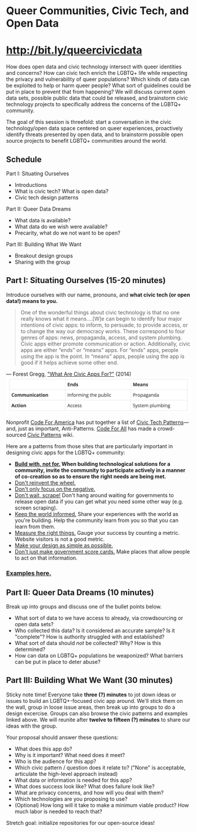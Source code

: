 # Queer Communities, Civic Tech, and Open Data 
# http://bit.ly/queercivicdata
How does open data and civic technology intersect with queer identities and concerns? How can civic tech enrich the LGBTQ+ life while respecting the privacy and vulnerability of queer populations? Which kinds of data can be exploited to help or harm queer people? What sort of guidelines could be put in place to prevent that from happening? We will discuss current open data sets, possible public data that could be released, and brainstorm civic technology projects to specifically address the concerns of the LGBTQ+ community. 

The goal of this session is threefold: start a conversation in the civic technology/open data space centered on queer experiences, proactively identify threats presented by open data, and to brainstorm possible open source projects to benefit LGBTQ+ communities around the world. 

## Schedule
Part I: Situating Ourselves
- Introductions
- What is civic tech? What is open data?
- Civic tech design patterns 

Part II: Queer Data Dreams
- What data is available?
- What data do we wish were available?
- Precarity, what do we not want to be open?

Part III: Building What We Want 
- Breakout design groups
- Sharing with the group

## Part I: Situating Ourselves (15-20 minutes)
Introduce ourselves with our name, pronouns, and **what civic tech (or open data!) means to you.**

>One of the wonderful things about civic technology is that no one really knows what it means....[W]e can begin to identify four major intentions of civic apps: to inform, to persuade, to provide access, or to change the way our democracy works. These correspond to four genres of apps: news, propaganda, access, and system plumbing. Civic apps either promote communication or action. Additionally, civic apps are either “ends” or “means” apps. For “ends” apps, people using the app is the point. In “means” apps, people using the app is good if it helps achieve some other end.

— Forest Gregg, ["What Are Civic Apps For?"](https://datamade.us/blog/what-are-civic-apps-for/) (2014)
![Civic apps matrix](/images/civic_apps_matrix.png)

Nonprofit [Code For America](https://codeforamerica.org) has put together a list of [Civic Tech Patterns](https://github.com/codeforamerica/civic-tech-patterns)—and, just as important, Anti-Patterns. [Code For All](https://codeforall.org/) has made a crowd-sourced [Civic Patterns](http://civicpatterns.org/) wiki. 

Here are a patterns from those sites that are particularly important in designing civic apps for the LGBTQ+ community:
- **[Build with, not for.](http://civicpatterns.org/patterns/build-with-not-for/) When building technological solutions for a community, invite the community to participate actively in a manner of co-creation so as to ensure the right needs are being met.**
- [Don't reinvent the wheel.](http://civicpatterns.org/patterns/dont-reinvent-the-wheel/)
- [Don't only focus on the negative.](https://github.com/codeforamerica/civic-tech-patterns#focus-on-the-negative)
- [Don't wait, scrape!](http://civicpatterns.org/patterns/dont-wait-scrape/) Don't hang around waiting for governments to release open data if you can get what you need some other way (e.g. screen scraping). 
- [Keep the world informed.](http://civicpatterns.org/patterns/keep-the-world-informed/) Share your experiences with the world as you're building. Help the community learn from you so that you can learn from them. 
- [Measure the right things.](http://civicpatterns.org/patterns/measure-the-right-things/) Gauge your success by counting a metric. Website visitors is not a good metric. 
- [Make your design as simple as possible.](http://civicpatterns.org/patterns/as-simple-as-possible/)
- [Don't just make government score cards.](http://civicpatterns.org/patterns/no-score-card/) Make places that allow people to act on that information. 

### [Examples here.](Example_civic_apps.md)


## Part II: Queer Data Dreams (10 minutes)
Break up into groups and discuss one of the bullet points below. 

- What sort of data to we have access to already, via crowdsourcing or open data sets?
- Who collected this data? Is it considered an accurate sample? Is it "complete"? How is authority struggled with and established?
- What sort of data should *not* be collected? Why? How is this determined?
- How can data on LGBTQ+ populations be weaponized? What barriers can be put in place to deter abuse?

## Part III: Building What We Want (30 minutes)
Sticky note time! Everyone take **three (?) minutes** to jot down ideas or issues to build an LGBTQ+-focused civic app around. We'll stick them on the wall, group in loose issue areas, then break up into groups to do a design excercise. Groups can also browse the civic patterns and examples linked above. We will reunite after **twelve to fifteen (?) minutes** to share our ideas with the group.

Your proposal should answer these questions:

- What does this app do?
- Why is it important? What need does it meet?
- Who is the audience for this app?
- Which civic pattern / question does it relate to? ("None" is acceptable, articulate the high-level approach instead)
- What data or information is needed for this app?
- What does success look like? What does failure look like?
- What are privacy concerns, and how will you deal with them?
- Which technologies are you proposing to use?
- (Optional) How long will it take to make a minimum viable product? How much labor is needed to reach that?

Stretch goal: initialize repositories for our open-source ideas!
